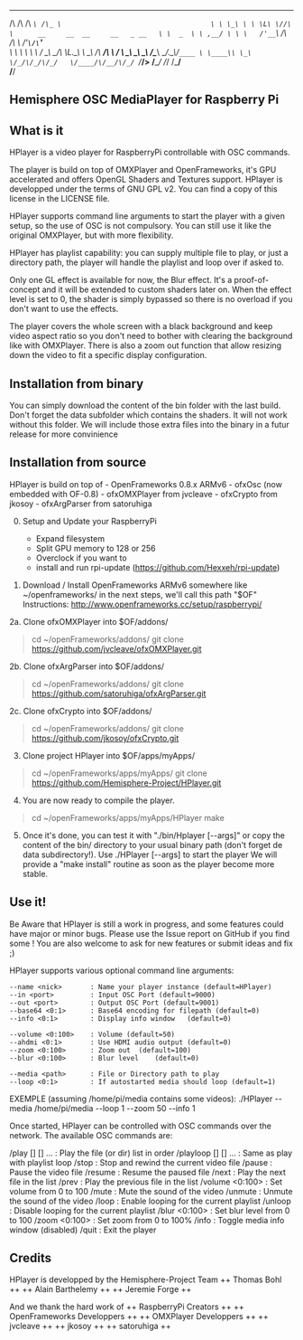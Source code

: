 
 __  __  ____    ___                                     
/\ \/\ \/\  _`\ /\_ \                                    
\ \ \_\ \ \ \L\ \//\ \      __     __  __     __   _ __  
 \ \  _  \ \ ,__/ \ \ \   /'__`\  /\ \/\ \  /'__`\/\`'__\
  \ \ \ \ \ \ \/   \_\ \_/\ \L\.\_\ \ \_\ \/\  __/\ \ \/ 
   \ \_\ \_\ \_\   /\____\ \__/.\_\\/`____ \ \____\\ \_\ 
    \/_/\/_/\/_/   \/____/\/__/\/_/ `/___/> \/____/ \/_/ 
                                       /\___/            
                                       \/__/             
                                       
Hemisphere OSC MediaPlayer for Raspberry Pi
-------------


What is it
-------------

HPlayer is a video player for RaspberryPi controllable with OSC commands.

The player is build on top of OMXPlayer and OpenFrameworks,
it's GPU accelerated and offers OpenGL Shaders and Textures support.
HPlayer is developped under the terms of GNU GPL v2.
You can find a copy of this license in the LICENSE file.

HPlayer supports command line arguments to start the player with a given setup, so the use of OSC is not compulsory. You can still use it like the original OMXPlayer, but with more flexibility.

HPlayer has playlist capability: you can supply multiple file to play, or just a directory path, the player will handle the playlist and loop over if asked to.

Only one GL effect is available for now, the Blur effect.
It's a proof-of-concept and it will be extended to custom shaders later on.
When the effect level is set to 0, the shader is simply bypassed so there is no overload if you don't want to use the effects.

The player covers the whole screen with a black background and keep video aspect ratio so you don't need to bother with clearing the background like with OMXPlayer. There is also a zoom out function that allow resizing down the video to fit a specific display configuration.


Installation from binary
-------------

You can simply download the content of the bin folder with the last build.
Don't forget the data subfolder which contains the shaders. It will not work without this folder. We will include those extra files into the binary in a futur release for more convinience


Installation from source
-------------

HPlayer is build on top of
	- OpenFrameworks 0.8.x ARMv6
	- ofxOsc (now embedded with OF-0.8)
	- ofxOMXPlayer from jvcleave
	- ofxCrypto from jkosoy 
	- ofxArgParser from satoruhiga


0. Setup and Update your RaspberryPi 
	* Expand filesystem
	* Split GPU memory to 128 or 256
	* Overclock if you want to
	* install and run rpi-update (https://github.com/Hexxeh/rpi-update)

1. Download / Install OpenFrameworks ARMv6 
somewhere like ~/openframeworks/ in the next steps, we'll call this path "$OF"
Instructions: http://www.openframeworks.cc/setup/raspberrypi/

2a. Clone ofxOMXPlayer into $OF/addons/
> cd ~/openFrameworks/addons/ 
> git clone https://github.com/jvcleave/ofxOMXPlayer.git

2b. Clone ofxArgParser into $OF/addons/
> cd ~/openFrameworks/addons/ 
> git clone https://github.com/satoruhiga/ofxArgParser.git

2c. Clone ofxCrypto into $OF/addons/
> cd ~/openFrameworks/addons/ 
> git clone https://github.com/jkosoy/ofxCrypto.git

3. Clone project HPlayer into $OF/apps/myApps/
> cd ~/openFrameworks/apps/myApps/ 
> git clone https://github.com/Hemisphere-Project/HPlayer.git

4. You are now ready to compile the player.
> cd ~/openFrameworks/apps/myApps/HPlayer
> make

5. Once it's done, you can test it with "./bin/Hplayer [--args]"
or copy the content of the bin/ directory to your usual binary path
(don't forget de data subdirectory!). Use ./HPlayer [--args] to start the player
We will provide a "make install" routine as soon as the player become more stable.

Use it!
-------------

Be Aware that HPlayer is still a work in progress, and some features could
have major or minor bugs. 
Please use the Issue report on GitHub if you find some ! 
You are also welcome to ask for new features or submit ideas and fix ;)

HPlayer supports various optional command line arguments:

	--name <nick>		: Name your player instance (default=HPlayer)
	--in <port> 		: Input OSC Port (default=9000)
	--out <port> 		: Output OSC Port (default=9001)
	--base64 <0:1>		: Base64 encoding for filepath (default=0)		
	--info <0:1>		: Display info window	(default=0)	

	--volume <0:100>	: Volume (default=50)
	--ahdmi <0:1>		: Use HDMI audio output	(default=0)
	--zoom <0:100>		: Zoom out	(default=100)
	--blur <0:100>		: Blur level	(default=0)
	
	--media <path>		: File or Directory path to play
	--loop <0:1>		: If autostarted media should loop (default=1)
	
EXEMPLE (assuming /home/pi/media contains some videos):
./HPlayer --media /home/pi/media --loop 1 --zoom 50 --info 1
	
Once started, HPlayer can be controlled with OSC commands over the network. The available OSC commands are:

/play [<path1>] [<path2>] ...		: Play the file (or dir) list in order
/playloop [<path1>] [<path2>] ...	: Same as play with playlist loop
/stop			: Stop and rewind the current video file
/pause			: Pause the video file
/resume			: Resume the paused file
/next			: Play the next file in the list
/prev			: Play the previous file in the list
/volume <0:100>		: Set volume from 0 to 100
/mute			: Mute the sound of the video
/unmute			: Unmute the sound of the video
/loop			: Enable looping for the current playlist
/unloop			: Disable looping for the current playlist
/blur <0:100>		: Set blur level from 0 to 100
/zoom <0:100>		: Set zoom from 0 to 100%
/info			: Toggle media info window (disabled)
/quit			: Exit the player


Credits
-------------

HPlayer is developped by the Hemisphere-Project Team
++ Thomas Bohl ++
++ Alain Barthelemy ++
++ Jeremie Forge ++

And we thank the hard work of 
++ RaspberryPi Creators ++
++ OpenFrameworks Developpers ++
++ OMXPlayer Developpers ++
++ jvcleave ++
++ jkosoy ++
++ satoruhiga ++





